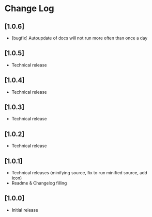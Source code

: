 # Change Log

## [1.0.6]

- [bugfix] Autoupdate of docs will not run more often than once a day

## [1.0.5]

- Technical release

## [1.0.4]

- Technical release

## [1.0.3]

- Technical release

## [1.0.2]

- Technical release

## [1.0.1]

- Technical releases (minifying source, fix to run minified source, add icon)
- Readme & Changelog filling

## [1.0.0]

- Initial release